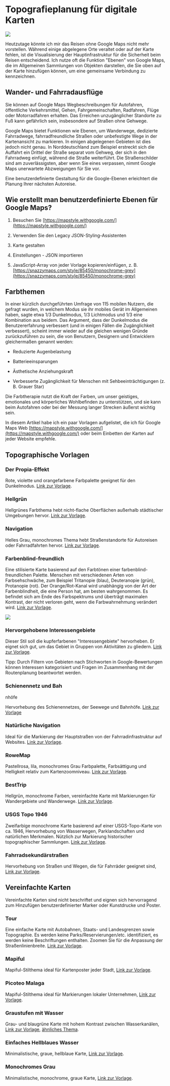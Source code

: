 # Topografieplanung für digitale Karten

![](https://images.prismic.io/syntia/8933c596-6e38-45e3-ace0-1829a8304ec4_snazzy-image.png?auto=compress,format)

Heutzutage könnte ich mir das Reisen ohne Google Maps nicht mehr vorstellen. Während einige abgelegene Orte veraltet oder auf der Karte fehlen, ist die Visualisierung der Hauptinfrastruktur für die Sicherheit beim Reisen entscheidend. Ich nutze oft die Funktion "Ebenen" von Google Maps, die im Allgemeinen Sammlungen von Objekten darstellen, die Sie oben auf der Karte hinzufügen können, um eine gemeinsame Verbindung zu kennzeichnen.

## Wander- und Fahrradausflüge

Sie können auf Google Maps Wegbeschreibungen für Autofahren, öffentliche Verkehrsmittel, Gehen, Fahrgemeinschaften, Radfahren, Flüge oder Motorradfahren erhalten. Das Erreichen unzugänglicher Standorte zu Fuß kann gefährlich sein, insbesondere auf Straßen ohne Gehwege.

Google Maps bietet Funktionen wie Ebenen, um Wanderwege, dedizierte Fahrradwege, fahrradfreundliche Straßen oder unbefestigte Wege in der Kartenansicht zu markieren. In einigen abgelegenen Gebieten ist dies jedoch nicht genau. In Norddeutschland zum Beispiel erstreckt sich die Auffahrt ein Drittel der Straße separat vom Gehweg, der sich in den Fahrradweg einfügt, während die Straße weiterführt. Die Straßenschilder sind am zuverlässigsten, aber wenn Sie eines verpassen, nimmt Google Maps unerwartete Abzweigungen für Sie vor.

Eine benutzerdefinierte Gestaltung für die Google-Ebenen erleichtert die Planung Ihrer nächsten Autoreise.

## Wie erstellt man benutzerdefinierte Ebenen für Google Maps?

1. Besuchen Sie [https://mapstyle.withgoogle.com/](https://mapstyle.withgoogle.com/)

2. Verwenden Sie den Legacy JSON-Styling-Assistenten

3. Karte gestalten

4. Einstellungen - JSON importieren

5. JavaScript-Array von jeder Vorlage kopieren/einfügen, z. B.
   [https://snazzymaps.com/style/85450/monochrome-grey](https://snazzymaps.com/style/85450/monochrome-grey)

## Farbthemen

In einer kürzlich durchgeführten Umfrage von 115 mobilen Nutzern, die gefragt wurden, in welchem Modus sie ihr mobiles Gerät im Allgemeinen haben, sagte etwa 1/3 Dunkelmodus, 1/3 Lichtmodus und 1/3 eine Kombination aus beidem. Das Argument, dass der Dunkelmodus die Benutzererfahrung verbessert (und in einigen Fällen die Zugänglichkeit verbessert), scheint immer wieder auf die gleichen wenigen Gründe zurückzuführen zu sein, die von Benutzern, Designern und Entwicklern gleichermaßen genannt werden:

- Reduzierte Augenbelastung

- Batterieeinsparungen

- Ästhetische Anziehungskraft

- Verbesserte Zugänglichkeit für Menschen mit Sehbeeinträchtigungen (z. B. Grauer Star)

Die Farbtherapie nutzt die Kraft der Farben, um unser geistiges, emotionales und körperliches Wohlbefinden zu unterstützen, und sie kann beim Autofahren oder bei der Messung langer Strecken äußerst wichtig sein.

In diesem Artikel habe ich ein paar Vorlagen aufgelistet, die ich für Google Maps Web [https://mapstyle.withgoogle.com/](https://mapstyle.withgoogle.com/) oder beim Einbetten der Karten auf jeder Website empfehle.

## Topographische Vorlagen

### Der Propia-Effekt

Rote, violette und orangefarbene Farbpalette geeignet für den Dunkelmodus.
[Link zur Vorlage](https://snazzymaps.com/style/111/the-propia-effect).
<div id="propia-effect-map" class="map"></div>

### Hellgrün

Hellgrünes Farbthema hebt nicht-flache Oberflächen außerhalb städtischer Umgebungen hervor.
[Link zur Vorlage](https://snazzymaps.com/style/59/light-green).
<div id="light-green-map" class="map"></div>

### Navigation

Helles Grau, monochromes Thema hebt Straßenstandorte für Autoreisen oder Fahrradfahrten hervor.
[Link zur Vorlage](https://snazzymaps.com/style/4069/navigation).

### Farbenblind-freundlich

Eine stilisierte Karte basierend auf den Farbtönen einer farbenblind-freundlichen Palette. Menschen mit verschiedenen Arten von Farbsehschwäche, zum Beispiel Tritanopie (blau), Deuteranopie (grün), Protanopie (rot). Der Orange/Rot-Kanal wird unabhängig von der Art der Farbenblindheit, die eine Person hat, am besten wahrgenommen. Es befindet sich am Ende des Farbspektrums und überträgt maximalen Kontrast, der nicht verloren geht, wenn die Farbwahrnehmung verändert wird.
[Link zur Vorlage](https://snazzymaps.com/style/114/colorblind-friendly).

![](https://images.prismic.io/syntia/697c51f6-174a-4774-8500-3b2af3a9d3f5_tritanopia-deuteranopia-protanopia.jpg?auto=compress,format)
<div id="colorblind-friendly-map" class="map"></div>

### Hervorgehobene Interessengebiete

Dieser Stil soll die kupferfarbenen "Interessengebiete" hervorheben. Er eignet sich gut, um das Gebiet in Gruppen von Aktivitäten zu gliedern.
[Link zur Vorlage](https://snazzymaps.com/style/276636/areas-of-interest-highlight).

Tipp: Durch Filtern von Gebieten nach Stichworten in Google-Bewertungen können Interessen kategorisiert und Fragen im Zusammenhang mit der Routenplanung beantwortet werden.

<div id="areas-of-interest-map" class="map"></div>

### Schienennetz und Bah

nhöfe

Hervorhebung des Schienennetzes, der Seewege und Bahnhöfe.
[Link zur Vorlage](https://snazzymaps.com/style/76037/rail-network-and-stations)

<div id="rail-network-and-stations-map" class="map"></div>

### Natürliche Navigation

Ideal für die Markierung der Hauptstraßen von der Fahrradinfrastruktur auf Websites.
[Link zur Vorlage](https://snazzymaps.com/style/19607/natural-navigation).

<div id="natural-navigation-map" class="map"></div>

### RoweMap

Pastellrosa, lila, monochromes Grau Farbpalette, Farbsättigung und Helligkeit relativ zum Kartenzoomniveau.
[Link zur Vorlage](https://snazzymaps.com/style/40616/rowemap).

<div id="rowe-map-map" class="map"></div>

### BestTrip

Hellgrün, monochrome Farben, vereinfachte Karte mit Markierungen für Wandergebiete und Wanderwege.
[Link zur Vorlage](https://snazzymaps.com/style/20730/besttrip).

<div id="best-trip-map" class="map"></div>

### USGS Topo 1946

Zweifarbige monochrome Karte basierend auf einer USGS-Topo-Karte von ca. 1946, Hervorhebung von Wasserwegen, Parklandschaften und natürlichen Merkmalen. Nützlich zur Markierung historischer topographischer Sammlungen.
[Link zur Vorlage](https://snazzymaps.com/style/103965/usgs-topo-1946).

<div id="usgs-topo-map" class="map"></div>

### Fahrradsekundärstraßen

Hervorhebung von Straßen und Wegen, die für Fahrräder geeignet sind,
[Link zur Vorlage](https://snazzymaps.com/style/7800/biking-secondary-roads).

## Vereinfachte Karten

Vereinfachte Karten sind nicht beschriftet und eignen sich hervorragend zum Hinzufügen benutzerdefinierter Marker oder Kunstdrucke und Poster.

### Tour

Eine einfache Karte mit Autobahnen, Staats- und Landesgrenzen sowie Topographie. Es werden keine Parks/Reservierungen/etc. identifiziert, es werden keine Beschriftungen enthalten. Zoomen Sie für die Anpassung der Straßenlinienbreite.
[Link zur Vorlage](https://snazzymaps.com/style/97220/tour-tour-tour).

<div id="tour-map" class="map"></div>

### Mapiful

Mapiful-Stilthema ideal für Kartenposter jeder Stadt,
[Link zur Vorlage](https://snazzymaps.com/style/146099/like-mapiful).

<div id="mapiful-map" class="map"></div>

### Picoteo Malaga

Mapiful-Stilthema ideal für Markierungen lokaler Unternehmen,
[Link zur Vorlage](https://snazzymaps.com/style/13110/picoteo-malaga).

<div id="picoteo-malaga-map" class="map"></div>

### Graustufen mit Wasser

Grau- und blaugrüne Karte mit hohem Kontrast zwischen Wasserkanälen,
[Link zur Vorlage](https://snazzymaps.com/style/20028/greyscale-w-water),
[ähnliches Thema](https://snazzymaps.com/style/213493/water-only).

<div id="greyscale-water-map" class="map"></div>

### Einfaches Hellblaues Wasser

Minimalistische, graue, hellblaue Karte,
[Link zur Vorlage](https://snazzymaps.com/style/62520/light-blue-water-simple).

<div id="light-blue-water-map" class="map"></div>

### Monochromes Grau

Minimalistische, monochrome, graue Karte,
[Link zur Vorlage](https://snazzymaps.com/style/85450/monochrome-grey).

<div id="monochrome-grey-map" class="map"></div>